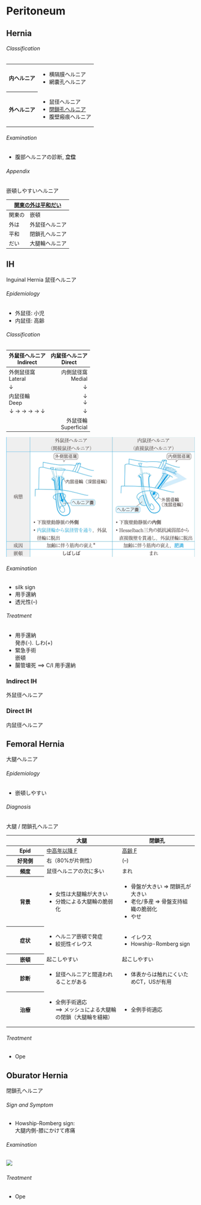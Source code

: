 <!--
Filename: 	Peritoneum.md
Project: 	/Users/shume/Developer/mnemosyne/docs/MMB/docs/a_GE
Author: 	shumez <https://github.com/shumez>
Created: 	2019-04-03 17:16:6
Modified: 	2019-08-31 15:36:22
-----
Copyright (c) 2019 shumez
-->

# Peritoneum

## Hernia

<!-- <h6 id='hernia-def'>Definition</h6> -->
<!-- <h6 id='hernia-eti'>Etiology</h6> -->
<!-- <h6 id='hernia-epi'>Epidemiology</h6> -->
<h6 id='hernia-cls'>Classification</h6>

<table>
	<tbody>
		<tr>
			<th>内ヘルニア</th>
			<td>
				<ul>
					<li>横隔膜ヘルニア</li>
					<li>網嚢孔ヘルニア</li>
				</ul>
			</td>
		</tr>
		<tr>
			<th>外ヘルニア</th>
			<td>
				<ul>
					<li>鼠径ヘルニア</li>
					<li><u>閉鎖孔ヘルニア</u></li>
					<li>腹壁瘢痕ヘルニア</li>
				</ul>
			</td>
		</tr>
	</tbody>
</table>

<!-- <h6 id='hernia-sx'>Sign and Symptom</h6> -->
<!-- <h6 id='hernia-ass'>Association</h6> -->
<h6 id='hernia-ex'>Examination</h6>

- 腹部ヘルニアの診断, **立位**

<!-- <h6 id='hernia-dx'>Diagnosis</h6> -->
<!-- <h6 id='hernia-tx'>Treatment</h6> -->
<!-- <h6 id='hernia-prg'>Prognosis</h6> -->
<h6 id='hernia-app'>Appendix</h6>

嵌頓しやすいヘルニア

<table>
	<thead>
		<tr>
			<th colspan="2"><u>関東の外は平和だい</u></th>
		</tr>
	</thead>
	<tbody>
		<tr>
			<td>関東の</td>
			<td>嵌頓</td>
		</tr>
		<tr>
			<td>外は</td>
			<td>外鼠径ヘルニア</td>
		</tr>
		<tr>
			<td>平和</td>
			<td>閉鎖孔ヘルニア</td>
		</tr>
		<tr>
			<td>だい</td>
			<td>大腿輪ヘルニア</td>
		</tr>
	</tbody>
</table>


## IH

Inguinal Hernia 鼠径ヘルニア

<!-- <h6 id='ih-def'>Definition</h6> -->
<!-- <h6 id='ih-eti'>Etiology</h6> -->
<h6 id='ih-epi'>Epidemiology</h6>

- 外鼠径: 小児
- 内鼠径: 高齢

<h6 id='ih-cls'>Classification</h6>

<table>
	<thead>
		<tr>
			<th width="50%">外鼠径ヘルニア<br>Indirect</th>
			<th width="50%">内鼠径ヘルニア<br>Direct</th>
		</tr>
	</thead>
	<tbody>
		<!-- <tr>
			<td>
				<img src="https://qb.medilink-study.com/images/103A040_bas_o_010.jpg" class="card-img-top img-fluid">
			</td>
			<td>
				<img src="https://qb.medilink-study.com/images/103A040_bas_o_020.jpg" class="card-img-top img-fluid">
			</td>
		</tr> -->
		<tr>
			<td>外側鼠径窩<br>
				Lateral</td>
			<td align="right">内側鼠径窩<br>
				Medial</td>
		</tr>
		<tr>
			<td>&darr;</td>
			<td align="right">&darr;</td>
		</tr>
		<tr>
			<td>内鼠径輪<br>
				Deep </td>
			<td align="right">&darr;<br>&darr;</td>
		</tr>
		<tr>
			<td align="center">&darr; &rarr; &rarr; &rarr; &rarr; &darr;</td>
			<td align="right">&darr;</td>
		</tr>
		<tr>
			<td></td>
			<td align="right">外鼠径輪<br>
				Superficial</td>
		</tr>
	</tbody>
</table>


[![](https://raw.githubusercontent.com/shumez/mnemosyne/master/docs/MMB/docs/img/a_GE/inguinal_hernia.jpg)](https://raw.githubusercontent.com/shumez/mnemosyne/master/docs/MMB/docs/img/a_GE/inguinal_hernia.jpg)


<!-- <h6 id='ih-sx'>Sign and Symptom</h6> -->
<!-- <h6 id='ih-ass'>Association</h6> -->
<h6 id='ih-ex'>Examination</h6>

- silk sign
- 用手還納
- 透光性(–)

<!-- <h6 id='ih-dx'>Diagnosis</h6> -->
<h6 id='ih-tx'>Treatment</h6>

- 用手還納  
	発赤(-). しわ(+)
- 緊急手術  
	嵌頓
- 腸管壊死 ⟹ C/I 用手還納

<!-- <h6 id='ih-prg'>Prognosis</h6> -->
<!-- <h6 id='ih-app'>Appendix</h6> -->


### Indirect IH

外鼠径ヘルニア

<!-- <h6 id='indirect_ih-def'>Definition</h6> -->
<!-- <h6 id='indirect_ih-eti'>Etiology</h6> -->
<!-- <h6 id='indirect_ih-epi'>Epidemiology</h6> -->
<!-- <h6 id='indirect_ih-cls'>Classification</h6> -->
<!-- <h6 id='indirect_ih-sx'>Sign and Symptom</h6> -->
<!-- <h6 id='indirect_ih-ass'>Association</h6> -->
<!-- <h6 id='indirect_ih-ex'>Examination</h6> -->
<!-- <h6 id='indirect_ih-dx'>Diagnosis</h6> -->
<!-- <h6 id='indirect_ih-tx'>Treatment</h6> -->
<!-- <h6 id='indirect_ih-prg'>Prognosis</h6> -->
<!-- <h6 id='indirect_ih-app'>Appendix</h6> -->


### Direct IH

内鼠径ヘルニア

<!-- <h6 id='direct_ih-def'>Definition</h6> -->
<!-- <h6 id='direct_ih-eti'>Etiology</h6> -->
<!-- <h6 id='direct_ih-epi'>Epidemiology</h6> -->
<!-- <h6 id='direct_ih-cls'>Classification</h6> -->
<!-- <h6 id='direct_ih-sx'>Sign and Symptom</h6> -->
<!-- <h6 id='direct_ih-ass'>Association</h6> -->
<!-- <h6 id='direct_ih-ex'>Examination</h6> -->
<!-- <h6 id='direct_ih-dx'>Diagnosis</h6> -->
<!-- <h6 id='direct_ih-tx'>Treatment</h6> -->
<!-- <h6 id='direct_ih-prg'>Prognosis</h6> -->
<!-- <h6 id='direct_ih-app'>Appendix</h6> -->


## Femoral Hernia

大腿ヘルニア

<!-- <h6 id='femoral_hernia-def'>Definition</h6> -->
<!-- <h6 id='femoral_hernia-eti'>Etiology</h6> -->
<h6 id='femoral_hernia-epi'>Epidemiology</h6>

- 嵌頓しやすい

<!-- <h6 id='femoral_hernia-cls'>Classification</h6> -->
<!-- <h6 id='femoral_hernia-sx'>Sign and Symptom</h6> -->
<!-- <h6 id='femoral_hernia-ass'>Association</h6> -->
<!-- <h6 id='femoral_hernia-ex'>Examination</h6> -->
<h6 id='femoral_hernia-dx'>Diagnosis</h6>

大腿 / 閉鎖孔ヘルニア

<table>
	<thead>
		<tr>
			<th width="20%"></th>
			<th width="40%">大腿</th>
			<th width="40%">閉鎖孔</th>
		</tr>
	</thead>
	<tbody>
		<tr>
			<th>Epid</th>
			<td><u>中高年以降 F</u></td>
			<td><u>高齢 F</u></td>
		</tr>
		<tr>
			<th>好発側</th>
			<td>右（80%が片側性）</td>
			<td>(–)</td>
		</tr>
		<tr>
			<th>頻度</th>
			<td>鼠径ヘルニアの次に多い</td>
			<td>まれ</td>
		</tr>
		<tr>
			<th>背景</th>
			<td>
				<ul>
					<li>女性は大腿輪が大きい</li>
					<li>分娩による大腿輪の脆弱化</li>
				</ul>
			</td>
			<td>
				<ul>
					<li>骨盤が大きい &rArr; 閉鎖孔が大きい</li>
					<li>老化/多産 &rArr; 骨盤支持組織の脆弱化</li>
					<li>やせ</li>
				</ul>
			</td>
		</tr>
		<tr>
			<th>症状</th>
			<td>
				<ul>
					<li>ヘルニア嵌頓で発症</li>
					<li>絞扼性イレウス</li>
				</ul>
			</td>
			<td>
				<ul>
					<li>イレウス</li>
					<li>Howship-Romberg sign</li>
				</ul>
			</td>
		</tr>
		<tr>
			<th>嵌頓</th>
			<td>起こしやすい</td>
			<td>起こしやすい</td>
		</tr>
		<tr>
			<th>診断</th>
			<td>
				<ul>
					<li>鼠径ヘルニアと間違われることがある</li>
				</ul>
			</td>
			<td>
				<ul>
					<li>体表からは触れにくいためCT，USが有用</li>
				</ul>
			</td>
		</tr>
		<tr>
			<th>治療</th>
			<td>
				<ul>
					<li>全例手術適応<br>
						&xrArr; メッシュによる大腿輪の閉鎖（大腿輪を縫縮）</li>
				</ul>
			</td>
			<td>
				<ul>
					<li>全例手術適応</li>
				</ul>
			</td>
		</tr>
	</tbody>
</table>

<h6 id='femoral_hernia-tx'>Treatment</h6>

- Ope

<!-- <h6 id='femoral_hernia-prg'>Prognosis</h6> -->
<!-- <h6 id='femoral_hernia-app'>Appendix</h6> -->


## Oburator Hernia

閉鎖孔ヘルニア

<!-- <h6 id='oburator_hernia-def'>Definition</h6> -->
<!-- <h6 id='oburator_hernia-eti'>Etiology</h6> -->
<!-- <h6 id='oburator_hernia-epi'>Epidemiology</h6> -->
<!-- <h6 id='oburator_hernia-cls'>Classification</h6> -->
<h6 id='oburator_hernia-sx'>Sign and Symptom</h6>

- Howship-Romberg sign:  
	大腿内側-膝にかけて疼痛

<!-- <h6 id='oburator_hernia-ass'>Association</h6> -->
<h6 id='oburator_hernia-ex'>Examination</h6>

[![](https://qb.medilink-study.com/images/107D036.jpg)](https://qb.medilink-study.com/images/107D036.jpg)

<!-- <h6 id='oburator_hernia-dx'>Diagnosis</h6> -->
<h6 id='oburator_hernia-tx'>Treatment</h6>

- Ope

<!-- <h6 id='oburator_hernia-prg'>Prognosis</h6> -->
<!-- <h6 id='oburator_hernia-app'>Appendix</h6> -->


## 

<!-- ## -->
<!-- <h6 id='-def'>Definition</h6> -->
<!-- <h6 id='-eti'>Etiology</h6> -->
<!-- <h6 id='-epi'>Epidemiology</h6> -->
<!-- <h6 id='-cls'>Classification</h6> -->
<!-- <h6 id='-sx'>Sign and Symptom</h6> -->
<!-- <h6 id='-ass'>Association</h6> -->
<!-- <h6 id='-ex'>Examination</h6> -->
<!-- <h6 id='-dx'>Diagnosis</h6> -->
<!-- <h6 id='-tx'>Treatment</h6> -->
<!-- <h6 id='-prg'>Prognosis</h6> -->
<!-- <h6 id='-app'>Appendix</h6> -->

<!-- <style type="text/css">
	img{width: 50%; float: right;}
</style> -->